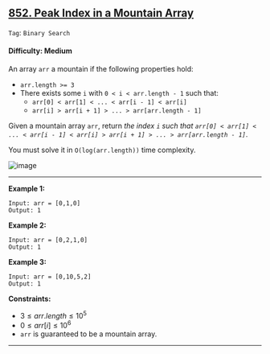 ## [852. Peak Index in a Mountain Array](https://leetcode.com/problems/peak-index-in-a-mountain-array/)

```Tag```: ```Binary Search```

#### Difficulty: Medium

An array ```arr``` a mountain if the following properties hold:

- ```arr.length >= 3```
- There exists some ```i``` with ```0 < i < arr.length - 1``` such that:
    - ```arr[0] < arr[1] < ... < arr[i - 1] < arr[i]```
    - ```arr[i] > arr[i + 1] > ... > arr[arr.length - 1]```

Given a mountain array ```arr```, return _the index ```i``` such that ```arr[0] < arr[1] < ... < arr[i - 1] < arr[i] > arr[i + 1] > ... > arr[arr.length - 1]```_.

You must solve it in ```O(log(arr.length))``` time complexity.

![image](https://github.com/quananhle/Python/assets/35042430/2978a749-4136-4271-a964-56778fb8bb63)

---

__Example 1:__
```
Input: arr = [0,1,0]
Output: 1
```

__Example 2:__
```
Input: arr = [0,2,1,0]
Output: 1
```

__Example 3:__
```
Input: arr = [0,10,5,2]
Output: 1
```

__Constraints:__

- $3 \le arr.length \le 10^{5}$
- $0 \le arr[i] \le 10^{6}$
- ```arr``` is guaranteed to be a mountain array.

---
